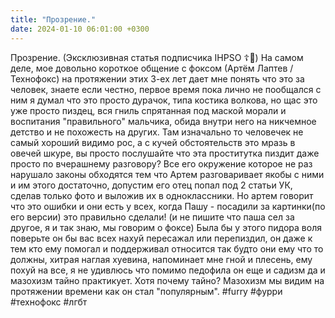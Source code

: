 ```yaml
---
title: "Прозрение."
date: 2024-01-10 06:01:00 +0300
---
```


Прозрение.
(Эксклюзивная статья подписчика IHPSО ☦🍄)
На самом деле, мое довольно короткое общение с фоксом (Артём Лаптев / Технофокс) на протяжении этих 3-ех лет дает мне понять что это за человек, знаете если честно, первое время пока лично не пообщался с ним я думал что это просто дурачок, типа костика волкова, но щас это уже просто пиздец, вся гниль спрятанная под маской морали и воспитания "правильного" мальчика, обида внутри него на никчемное детство и не похожесть на других. Там изначально то человечек не самый хороший видимо рос, а с кучей обстоятельств это мразь в овечей шкуре, вы просто послушайте что эта проститутка пиздит даже просто по вчерашнему разговору? Все его окружение которое не раз нарушало законы обходятся тем что Артем разговаривает якобы с ними и им этого достаточно, допустим его отец попал под 2 статьи УК, сделав только фото и выложив их в одноклассники. Но артем говорит что это ошибки и они есть у всех, когда Пашу - посадили за картинки(по его версии) это правильно сделали! (и не пишите что паша сел за другое, я и так знаю, мы говорим о фоксе) Была бы у этого пидора воля поверьте он бы вас всех нахуй пересажал или перепиздил, он даже к тем кто ему помогал и поддерживал относится так будто они ему что то должны, хитрая наглая хуевина, напоминает мне гной и плесень, ему похуй на все, я не удивлюсь что помимо педофила он еще и садизм да и мазохизм тайно практикует. Хотя почему тайно? Мазохизм мы видим на протяжении времени как он стал "популярным".
#furry #фурри #технофокс #лгбт

